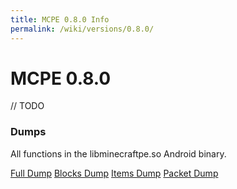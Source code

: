 ```yaml
---
title: MCPE 0.8.0 Info
permalink: /wiki/versions/0.8.0/
---
```

# MCPE 0.8.0
// TODO

### Dumps
All functions in the libminecraftpe.so Android binary.

[Full Dump](dumps/fulldump.txt)
[Blocks Dump](dumps/blockdump.txt)
[Items Dump](dumps/itemdump.txt)
[Packet Dump](dumps/packetdump.txt)
